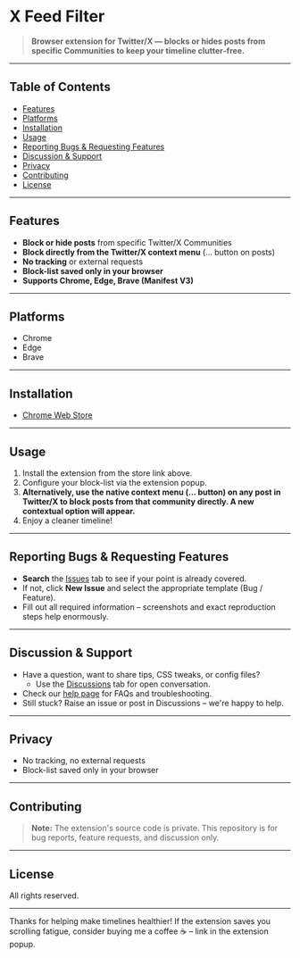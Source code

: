 # X Feed Filter

> **Browser extension for Twitter/X — blocks or hides posts from specific Communities to keep your timeline clutter‑free.**

---

## Table of Contents

- [Features](#features)
- [Platforms](#platforms)
- [Installation](#installation)
- [Usage](#usage)
- [Reporting Bugs & Requesting Features](#reporting-bugs--requesting-features)
- [Discussion & Support](#discussion--support)
- [Privacy](#privacy)
- [Contributing](#contributing)
- [License](#license)

---

## Features

- **Block or hide posts** from specific Twitter/X Communities
- **Block directly from the Twitter/X context menu** (… button on posts)
- **No tracking** or external requests
- **Block-list saved only in your browser**
- **Supports Chrome, Edge, Brave (Manifest V3)**

---

## Platforms

- Chrome
- Edge
- Brave

---

## Installation

- [Chrome Web Store](https://chrome.google.com/webstore/detail/xxxxxxxxxxxxxxxx)

---

## Usage

1. Install the extension from the store link above.
2. Configure your block-list via the extension popup.
3. **Alternatively, use the native context menu (… button) on any post in Twitter/X to block posts from that community directly. A new contextual option will appear.**
4. Enjoy a cleaner timeline!

---

## Reporting Bugs & Requesting Features

- **Search** the [Issues](../../issues) tab to see if your point is already covered.
- If not, click **New Issue** and select the appropriate template (Bug / Feature).
- Fill out all required information – screenshots and exact reproduction steps help enormously.

---

## Discussion & Support

- Have a question, want to share tips, CSS tweaks, or config files?
  - Use the [Discussions](../../discussions) tab for open conversation.
- Check our [help page](https://your‑extension‑site.example.com/support) for FAQs and troubleshooting.
- Still stuck? Raise an issue or post in Discussions – we're happy to help.

---

## Privacy

- No tracking, no external requests
- Block-list saved only in your browser

---

## Contributing

> **Note:** The extension's source code is private. This repository is for bug reports, feature requests, and discussion only.

---

## License

All rights reserved.

---

Thanks for helping make timelines healthier! If the extension saves you scrolling fatigue, consider buying me a coffee ☕ – link in the extension popup.
